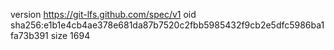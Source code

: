 version https://git-lfs.github.com/spec/v1
oid sha256:e1b1e4cb4ae378e681da87b7520c2fbb5985432f9cb2e5dfc5986ba1fa73b391
size 1694
